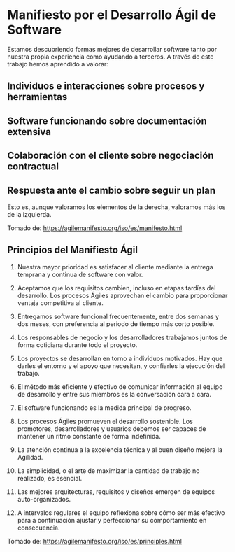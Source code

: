 # Manifiesto por el Desarrollo Ágil de Software


Estamos descubriendo formas mejores de desarrollar
software tanto por nuestra propia experiencia como
ayudando a terceros. A través de este trabajo hemos
aprendido a valorar:

## Individuos e interacciones sobre procesos y herramientas
## Software funcionando sobre documentación extensiva
## Colaboración con el cliente sobre negociación contractual
## Respuesta ante el cambio sobre seguir un plan


Esto es, aunque valoramos los elementos de la derecha,
valoramos más los de la izquierda.

Tomado de: <https://agilemanifesto.org/iso/es/manifesto.html>

## Principios del Manifiesto Ágil


1. Nuestra mayor prioridad es satisfacer al cliente
mediante la entrega temprana y continua de software
con valor.

2. Aceptamos que los requisitos cambien, incluso en etapas
tardías del desarrollo. Los procesos Ágiles aprovechan
el cambio para proporcionar ventaja competitiva al
cliente.

3. Entregamos software funcional frecuentemente, entre dos
semanas y dos meses, con preferencia al periodo de
tiempo más corto posible.

4. Los responsables de negocio y los desarrolladores
trabajamos juntos de forma cotidiana durante todo
el proyecto.

5. Los proyectos se desarrollan en torno a individuos
motivados. Hay que darles el entorno y el apoyo que
necesitan, y confiarles la ejecución del trabajo.

6. El método más eficiente y efectivo de comunicar
información al equipo de desarrollo y entre sus
miembros es la conversación cara a cara.

7. El software funcionando es la medida principal de
progreso.

8. Los procesos Ágiles promueven el desarrollo
sostenible. Los promotores, desarrolladores y usuarios
debemos ser capaces de mantener un ritmo constante
de forma indefinida.

9. La atención continua a la excelencia técnica y al
buen diseño mejora la Agilidad.

10. La simplicidad, o el arte de maximizar la cantidad de
trabajo no realizado, es esencial.

11. Las mejores arquitecturas, requisitos y diseños
emergen de equipos auto-organizados.

12. A intervalos regulares el equipo reflexiona sobre
cómo ser más efectivo para a continuación ajustar y
perfeccionar su comportamiento en consecuencia.


Tomado de: <https://agilemanifesto.org/iso/es/principles.html>